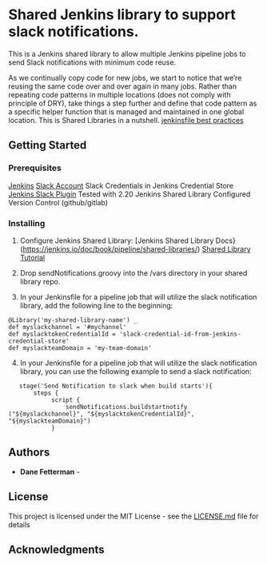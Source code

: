 # Shared Jenkins library to support slack notifications.

This is a Jenkins shared library to allow multiple Jenkins pipeline jobs to send Slack notifications with minimum code reuse.

As we continually copy code for new jobs, we start to notice that we’re reusing the same code over and over again in many jobs. Rather than repeating code patterns in multiple locations (does not comply with principle of DRY), take things a step further and define that code pattern as a specific helper function that is managed and maintained in one global location. This is Shared Libraries in a nutshell. [jenkinsfile best practices](https://blogs.perficient.com/2018/02/22/maintenance-reuse-best-practices-jenkins-pipelines/)

## Getting Started

### Prerequisites

[Jenkins](http://jenkins.io)
[Slack Account](https://slack.com)
Slack Credentials in Jenkins Credential Store
[Jenkins Slack Plugin](http://wiki.jenkins-ci.org/display/JENKINS/Slack+Plugin) Tested with 2.20
Jenkins Shared Library Configured
Version Control (github/gitlab)

### Installing

1. Configure Jenkins Shared Library:
   [Jenkins Shared Library Docs}(https://jenkins.io/doc/book/pipeline/shared-libraries/)
   [Shared Library Tutorial](https://cleverbuilder.com/articles/jenkins-shared-library/#example-creating-and-using-a-jenkins-shared-library)

2. Drop sendNotifications.groovy into the /vars directory in your shared library repo.

3. In your Jenkinsfile for a pipeline job that will utilize the slack notification library, add the following line to the beginning:

```
@Library('my-shared-library-name') _
def myslackchannel = '#mychannel'
def myslacktokenCredentialId = 'slack-credential-id-from-jenkins-credential-store'
def myslackteamDomain = 'my-team-domain'
```

4. In your Jenkinsfile for a pipeline job that will utilize the slack notification library, you can use the following example to send a slack notification:

```
   stage('Send Notification to slack when build starts'){
       steps {
            script {
                sendNotifications.buildstartnotify ("${myslackchannel}", "${myslacktokenCredentialId}", "${myslackteamDomain}")
            }
```

## Authors

- **Dane Fetterman** -

## License

This project is licensed under the MIT License - see the [LICENSE.md](LICENSE.md) file for details

## Acknowledgments
